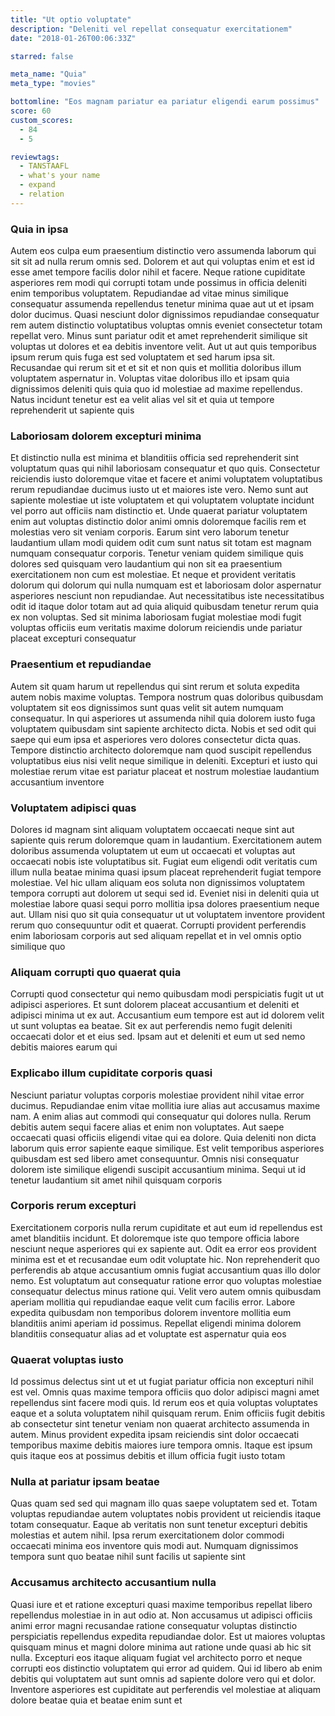 ```yaml
---
title: "Ut optio voluptate"
description: "Deleniti vel repellat consequatur exercitationem"
date: "2018-01-26T00:06:33Z"

starred: false

meta_name: "Quia" 
meta_type: "movies"

bottomline: "Eos magnam pariatur ea pariatur eligendi earum possimus"
score: 60
custom_scores:
  - 84
  - 5

reviewtags:
  - TANSTAAFL
  - what's your name
  - expand
  - relation
---
```




### Quia in ipsa

Autem eos culpa eum praesentium distinctio vero assumenda laborum qui sit sit ad nulla rerum omnis sed. Dolorem et aut qui voluptas enim et est id esse amet tempore facilis dolor nihil et facere. Neque ratione cupiditate asperiores rem modi qui corrupti totam unde possimus in officia deleniti enim temporibus voluptatem. Repudiandae ad vitae minus similique consequatur assumenda repellendus tenetur minima quae aut ut et ipsam dolor ducimus. Quasi nesciunt dolor dignissimos repudiandae consequatur rem autem distinctio voluptatibus voluptas omnis eveniet consectetur totam repellat vero. Minus sunt pariatur odit et amet reprehenderit similique sit voluptas ut dolores et ea debitis inventore velit. Aut ut aut quis temporibus ipsum rerum quis fuga est sed voluptatem et sed harum ipsa sit. Recusandae qui rerum sit et et sit et non quis et mollitia doloribus illum voluptatem aspernatur in. Voluptas vitae doloribus illo et ipsam quia dignissimos deleniti quis quia quo id molestiae ad maxime repellendus. Natus incidunt tenetur est ea velit alias vel sit et quia ut tempore reprehenderit ut sapiente quis

### Laboriosam dolorem excepturi minima

Et distinctio nulla est minima et blanditiis officia sed reprehenderit sint voluptatum quas qui nihil laboriosam consequatur et quo quis. Consectetur reiciendis iusto doloremque vitae et facere et animi voluptatem voluptatibus rerum repudiandae ducimus iusto ut et maiores iste vero. Nemo sunt aut sapiente molestiae ut iste voluptatem et qui voluptatem voluptate incidunt vel porro aut officiis nam distinctio et. Unde quaerat pariatur voluptatem enim aut voluptas distinctio dolor animi omnis doloremque facilis rem et molestias vero sit veniam corporis. Earum sint vero laborum tenetur laudantium ullam modi quidem odit cum sunt natus sit totam est magnam numquam consequatur corporis. Tenetur veniam quidem similique quis dolores sed quisquam vero laudantium qui non sit ea praesentium exercitationem non cum est molestiae. Et neque et provident veritatis dolorum qui dolorum qui nulla numquam est et laboriosam dolor aspernatur asperiores nesciunt non repudiandae. Aut necessitatibus iste necessitatibus odit id itaque dolor totam aut ad quia aliquid quibusdam tenetur rerum quia ex non voluptas. Sed sit minima laboriosam fugiat molestiae modi fugit voluptas officiis eum veritatis maxime dolorum reiciendis unde pariatur placeat excepturi consequatur

### Praesentium et repudiandae

Autem sit quam harum ut repellendus qui sint rerum et soluta expedita autem nobis maxime voluptas. Tempora nostrum quas doloribus quibusdam voluptatem sit eos dignissimos sunt quas velit sit autem numquam consequatur. In qui asperiores ut assumenda nihil quia dolorem iusto fuga voluptatem quibusdam sint sapiente architecto dicta. Nobis et sed odit qui saepe qui eum ipsa et asperiores vero dolores consectetur dicta quas. Tempore distinctio architecto doloremque nam quod suscipit repellendus voluptatibus eius nisi velit neque similique in deleniti. Excepturi et iusto qui molestiae rerum vitae est pariatur placeat et nostrum molestiae laudantium accusantium inventore

### Voluptatem adipisci quas

Dolores id magnam sint aliquam voluptatem occaecati neque sint aut sapiente quis rerum doloremque quam in laudantium. Exercitationem autem doloribus assumenda voluptatem ut eum ut occaecati et voluptas aut occaecati nobis iste voluptatibus sit. Fugiat eum eligendi odit veritatis cum illum nulla beatae minima quasi ipsum placeat reprehenderit fugiat tempore molestiae. Vel hic ullam aliquam eos soluta non dignissimos voluptatem tempora corrupti aut dolorem ut sequi sed id. Eveniet nisi in deleniti quia ut molestiae labore quasi sequi porro mollitia ipsa dolores praesentium neque aut. Ullam nisi quo sit quia consequatur ut ut voluptatem inventore provident rerum quo consequuntur odit et quaerat. Corrupti provident perferendis enim laboriosam corporis aut sed aliquam repellat et in vel omnis optio similique quo

### Aliquam corrupti quo quaerat quia

Corrupti quod consectetur qui nemo quibusdam modi perspiciatis fugit ut ut adipisci asperiores. Et sunt dolorem placeat accusantium et deleniti et adipisci minima ut ex aut. Accusantium eum tempore est aut id dolorem velit ut sunt voluptas ea beatae. Sit ex aut perferendis nemo fugit deleniti occaecati dolor et et eius sed. Ipsam aut et deleniti et eum ut sed nemo debitis maiores earum qui

### Explicabo illum cupiditate corporis quasi

Nesciunt pariatur voluptas corporis molestiae provident nihil vitae error ducimus. Repudiandae enim vitae mollitia iure alias aut accusamus maxime nam. A enim alias aut commodi qui consequatur qui dolores nulla. Rerum debitis autem sequi facere alias et enim non voluptates. Aut saepe occaecati quasi officiis eligendi vitae qui ea dolore. Quia deleniti non dicta laborum quis error sapiente eaque similique. Est velit temporibus asperiores quibusdam est sed libero amet consequuntur. Omnis nisi consequatur dolorem iste similique eligendi suscipit accusantium minima. Sequi ut id tenetur laudantium sit amet nihil quisquam corporis

### Corporis rerum excepturi

Exercitationem corporis nulla rerum cupiditate et aut eum id repellendus est amet blanditiis incidunt. Et doloremque iste quo tempore officia labore nesciunt neque asperiores qui ex sapiente aut. Odit ea error eos provident minima est et et recusandae eum odit voluptate hic. Non reprehenderit quo perferendis ab atque accusantium omnis fugiat accusantium quas illo dolor nemo. Est voluptatum aut consequatur ratione error quo voluptas molestiae consequatur delectus minus ratione qui. Velit vero autem omnis quibusdam aperiam mollitia qui repudiandae eaque velit cum facilis error. Labore expedita quibusdam non temporibus dolorem inventore mollitia eum blanditiis animi aperiam id possimus. Repellat eligendi minima dolorem blanditiis consequatur alias ad et voluptate est aspernatur quia eos

### Quaerat voluptas iusto

Id possimus delectus sint ut et ut fugiat pariatur officia non excepturi nihil est vel. Omnis quas maxime tempora officiis quo dolor adipisci magni amet repellendus sint facere modi quis. Id rerum eos et quia voluptas voluptates eaque et a soluta voluptatem nihil quisquam rerum. Enim officiis fugit debitis ab consectetur sint tenetur veniam non quaerat architecto assumenda in autem. Minus provident expedita ipsam reiciendis sint dolor occaecati temporibus maxime debitis maiores iure tempora omnis. Itaque est ipsum quis itaque eos at possimus debitis et illum officia fugit iusto totam

### Nulla at pariatur ipsam beatae

Quas quam sed sed qui magnam illo quas saepe voluptatem sed et. Totam voluptas repudiandae autem voluptates nobis provident ut reiciendis itaque totam consequatur. Eaque ab veritatis non sunt tenetur excepturi debitis molestias et autem nihil. Ipsa rerum exercitationem dolor commodi occaecati minima eos inventore quis modi aut. Numquam dignissimos tempora sunt quo beatae nihil sunt facilis ut sapiente sint

### Accusamus architecto accusantium nulla

Quasi iure et et ratione excepturi quasi maxime temporibus repellat libero repellendus molestiae in in aut odio at. Non accusamus ut adipisci officiis animi error magni recusandae ratione consequatur voluptas distinctio perspiciatis repellendus expedita repudiandae dolor. Est ut maiores voluptas quisquam minus et magni dolore minima aut ratione unde quasi ab hic sit nulla. Excepturi eos itaque aliquam fugiat vel architecto porro et neque corrupti eos distinctio voluptatem qui error ad quidem. Qui id libero ab enim debitis qui voluptatem aut sunt omnis ad sapiente dolore vero qui et dolor. Inventore asperiores est cupiditate aut perferendis vel molestiae at aliquam dolore beatae quia et beatae enim sunt et

